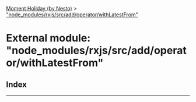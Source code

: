 [Moment Holiday (by Nesto)](../README.md) > ["node_modules/rxjs/src/add/operator/withLatestFrom"](../modules/_node_modules_rxjs_src_add_operator_withlatestfrom_.md)

# External module: "node_modules/rxjs/src/add/operator/withLatestFrom"

## Index

---

